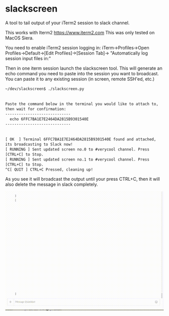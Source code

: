 # slackscreen
A tool to tail output of your iTerm2 session to slack channel.


This works with Iterm2 https://www.iterm2.com
This was only tested on MacOS Siera.

You need to enable iTerm2 session logging in:
iTerm->Profiles->Open Profiles->Default->[Edit Profiles]->[Session Tab]-> "Automatically log session input files in:"

Then in one iterm session launch the slackscreen tool. This will generate an echo command you need to paste into the session you want to broadcast.
You can paste it to any existing session (in screen, remote SSH'ed, etc.)

````
~/dev/slackscreen$ ./slackscreen.py


Paste the command below in the terminal you would like to attach to, then wait for confirmation:
-----------------------------
  echo 6FFC7BA1E7E2464DA2815B9301540E
-----------------------------


[ OK  ] Terminal 6FFC7BA1E7E2464DA2815B9301540E found and attached, its broadcasting to Slack now!
[ RUNNING ] Sent updated screen no.0 to #verycool channel. Press [CTRL+C] to Stop.
[ RUNNING ] Sent updated screen no.1 to #verycool channel. Press [CTRL+C] to Stop.
^C[ QUIT ] CTRL+C Pressed, cleaning up!
````

As you see it will broadcast the output until your press CTRL+C, then it will also delete the message in slack completely.


![Running in Slack gif](https://github.com/balys/slackscreen/raw/master/readmefiles/slackscreen_example.gif)